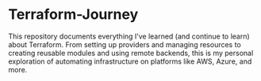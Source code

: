 # Terraform-Journey
This repository documents everything I’ve learned (and continue to learn) about Terraform. From setting up providers and managing resources to creating reusable modules and using remote backends, this is my personal exploration of automating infrastructure on platforms like AWS, Azure, and more.

